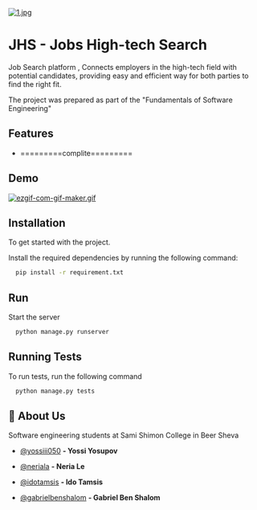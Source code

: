 
[![1.jpg](https://i.postimg.cc/SKPp7J44/1.jpg)](https://postimg.cc/Y4QVt2jD)


# JHS - Jobs High-tech Search


Job Search platform , Connects employers in the high-tech field with potential candidates, providing easy and efficient way for both parties to find the right fit.




The project was prepared as part of the "Fundamentals of Software Engineering"


## Features

- =========complite=========


## Demo
[![ezgif-com-gif-maker.gif](https://i.postimg.cc/yx8YDGCd/ezgif-com-gif-maker.gif)](https://postimg.cc/zb41M0BZ)

## Installation

To get started with the project.

Install the required dependencies by running the following command:  

```bash
  pip install -r requirement.txt
```
    
## Run

Start the server

```bash
  python manage.py runserver
```


## Running Tests

To run tests, run the following command

```bash
  python manage.py tests
```


## 🚀 About Us
Software engineering students at Sami Shimon College in Beer Sheva

- [@yossiii050](https://github.com/yossiii050) **- Yossi Yosupov**

- [@neriala](https://github.com/neriala) **- Neria Le**

- [@idotamsis](https://github.com/idotamsis) **- Ido Tamsis**

- [@gabrielbenshalom](https://github.com/gabrielbenshalom) **- Gabriel Ben Shalom**
